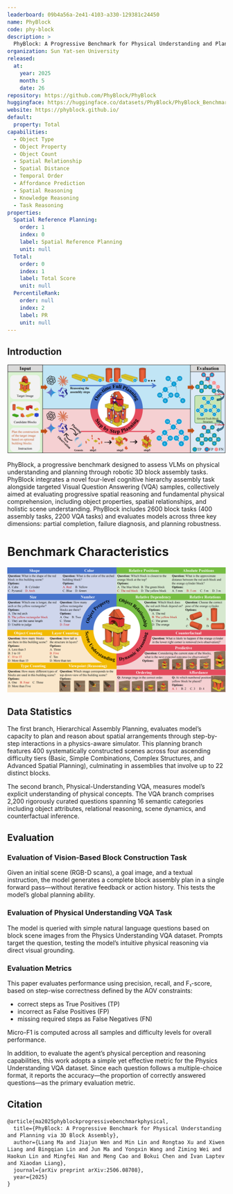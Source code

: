 ```yaml
---
leaderboard: 09b4a56a-2e41-4103-a330-129381c24450
name: PhyBlock
code: phy-block
description: >
  PhyBlock: A Progressive Benchmark for Physical Understanding and Planning via 3D Block Assembly
organization: Sun Yat-sen University
released:
  at:
    year: 2025
    month: 5
    date: 26
repository: https://github.com/PhyBlock/PhyBlock
huggingface: https://huggingface.co/datasets/PhyBlock/PhyBlock_Benchmark
website: https://phyblock.github.io/
default:
  property: Total
capabilities:
  - Object Type
  - Object Property
  - Object Count
  - Spatial Relationship
  - Spatial Distance
  - Temporal Order
  - Affordance Prediction
  - Spatial Reasoning
  - Knowledge Reasoning
  - Task Reasoning
properties:
  Spatial Reference Planning:
    order: 1
    index: 0
    label: Spatial Reference Planning
    unit: null
  Total:
    order: 0
    index: 1
    label: Total Score
    unit: null
  PercentileRank:
    order: null
    index: 2
    label: PR
    unit: null
---
```


## Introduction

![alt text](assets/PLANPART.png)

PhyBlock, a progressive benchmark designed to assess VLMs on physical understanding and planning through robotic 3D block assembly tasks. PhyBlock integrates a novel four-level cognitive hierarchy assembly task alongside targeted Visual Question Answering (VQA) samples, collectively aimed at evaluating progressive spatial reasoning and fundamental physical comprehension, including object properties, spatial relationships, and holistic scene understanding. PhyBlock includes 2600 block tasks (400 assembly tasks, 2200 VQA tasks) and evaluates models across three key dimensions: partial completion, failure diagnosis, and planning robustness.

# Benchmark Characteristics

![alt text](assets/PHYPART.png)

## Data Statistics

The first branch, Hierarchical Assembly Planning, evaluates model’s capacity to plan and reason about spatial arrangements through step-by-step interactions in a physics-aware simulator. This planning branch features 400 systematically constructed scenes across four ascending difficulty tiers (Basic, Simple Combinations, Complex Structures, and Advanced Spatial Planning), culminating in assemblies that involve up to 22 distinct blocks.

The second branch, Physical-Understanding VQA, measures model’s explicit understanding of physical concepts.
The VQA branch comprises 2,200 rigorously curated questions spanning 16 semantic categories including object attributes, relational reasoning, scene dynamics, and counterfactual inference.

## Evaluation

### Evaluation of Vision-Based Block Construction Task

Given an initial scene (RGB-D scans), a goal image, and a textual instruction, the model generates a complete block assembly plan in a single forward pass—without iterative feedback or action history. This tests the model’s global planning ability.

### Evaluation of Physical Understanding VQA Task

The model is queried with simple natural language questions based on block scene images from the Physics Understanding VQA dataset. Prompts target the question, testing the model’s intuitive physical reasoning via direct visual grounding.

### Evaluation Metrics

This paper evaluates performance using precision, recall, and F₁-score, based on step-wise correctness defined by the AOV constraints:

- correct steps as True Positives (TP)
- incorrect as False Positives (FP)
- missing required steps as False Negatives (FN)

Micro-F1 is computed across all samples and difficulty levels for overall performance.

In addition, to evaluate the agent’s physical perception and reasoning capabilities, this work adopts a simple yet effective metric for the Physics Understanding VQA dataset. Since each question follows a multiple-choice format, it reports the accuracy—the proportion of correctly answered questions—as the primary evaluation metric.

## Citation

```
@article{ma2025phyblockprogressivebenchmarkphysical,
  title={PhyBlock: A Progressive Benchmark for Physical Understanding and Planning via 3D Block Assembly},
  author={Liang Ma and Jiajun Wen and Min Lin and Rongtao Xu and Xiwen Liang and Bingqian Lin and Jun Ma and Yongxin Wang and Ziming Wei and Haokun Lin and Mingfei Han and Meng Cao and Bokui Chen and Ivan Laptev and Xiaodan Liang},
  journal={arXiv preprint arXiv:2506.08708},
  year={2025}
}
```
